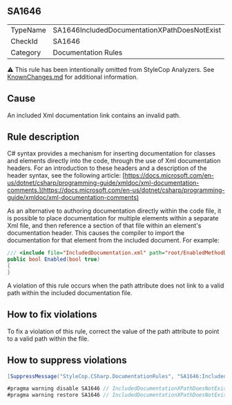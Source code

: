 ﻿## SA1646

<table>
<tr>
  <td>TypeName</td>
  <td>SA1646IncludedDocumentationXPathDoesNotExist</td>
</tr>
<tr>
  <td>CheckId</td>
  <td>SA1646</td>
</tr>
<tr>
  <td>Category</td>
  <td>Documentation Rules</td>
</tr>
</table>

:warning: This rule has been intentionally omitted from StyleCop Analyzers. See [KnownChanges.md](KnownChanges.md) for
additional information.

## Cause

An included Xml documentation link contains an invalid path.

## Rule description

C# syntax provides a mechanism for inserting documentation for classes and elements directly into the code, through the use of Xml documentation headers. For an introduction to these headers and a description of the header syntax, see the following article: [https://docs.microsoft.com/en-us/dotnet/csharp/programming-guide/xmldoc/xml-documentation-comments.](https://docs.microsoft.com/en-us/dotnet/csharp/programming-guide/xmldoc/xml-documentation-comments)

As an alternative to authoring documentation directly within the code file, it is possible to place documentation for multiple elements within a separate Xml file, and then reference a section of that file within an element's documentation header. This causes the compiler to import the documentation for that element from the included document. For example:

```csharp
/// <include file="IncludedDocumentation.xml" path="root/EnabledMethodDocs" />
public bool Enabled(bool true)
{
}
```

A violation of this rule occurs when the path attribute does not link to a valid path within the included documentation file.

## How to fix violations

To fix a violation of this rule, correct the value of the path attribute to point to a valid path within the file.

## How to suppress violations

```csharp
[SuppressMessage("StyleCop.CSharp.DocumentationRules", "SA1646:IncludedDocumentationXPathDoesNotExist", Justification = "Reviewed.")]
```

```csharp
#pragma warning disable SA1646 // IncludedDocumentationXPathDoesNotExist
#pragma warning restore SA1646 // IncludedDocumentationXPathDoesNotExist
```
